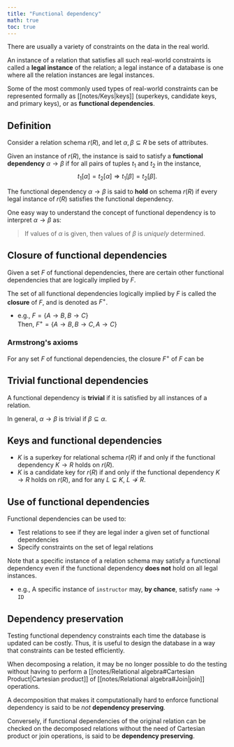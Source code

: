 ```yaml
---
title: "Functional dependency"
math: true
toc: true
---
```


There are usually a variety of constraints on the data in the real world.

An instance of a relation that satisfies all such real-world constraints is called a **legal instance** of the relation; a legal instance of a database is one where all the relation instances are legal instances.

Some of the most commonly used types of real-world constraints can be represented formally as [[notes/Keys|keys]] (superkeys, candidate keys, and primary keys), or as **functional dependencies**.

## Definition

Consider a relation schema $r(R)$, and let $\alpha, \beta \subseteq R$ be sets of attributes.

Given an instance of $r(R)$, the instance is said to satisfy a **functional dependency** $\alpha \to \beta$ if for all pairs of tuples $t_1$ and $t_2$ in the instance, 
$$
t_1[\alpha] = t_2[\alpha] \Rightarrow t_1[\beta] = t_2[\beta].
$$

The functional dependency $\alpha \to \beta$ is said to **hold** on schema $r(R)$ if every legal instance of $r(R)$ satisfies the functional dependency.

One easy way to understand the concept of functional dependency is to interpret $\alpha \to \beta$ as: 
> If values of $\alpha$ is given, then values of $\beta$ is _uniquely_ determined.

## Closure of functional dependencies

Given a set $F$ of functional dependencies, there are certain other functional dependencies that are logically implied by $F$.

The set of all functional dependencies logically implied by $F$ is called the **closure** of $F$, and is denoted as $F^+$.

- e.g., $F = \lbrace A \to B, B \to C \rbrace$\
  Then, $F^+ = \lbrace A \to B, B \to C, A \to C \rbrace$

### Armstrong's axioms

For any set $F$ of functional dependencies, the closure $F^+$ of $F$ can be 

## Trivial functional dependencies

A functional dependency is **trivial** if it is satisfied by all instances of a relation.

In general, $\alpha \to \beta$ is trivial if $\beta \subseteq \alpha$.

## Keys and functional dependencies

- $K$ is a superkey for relational schema $r(R)$ if and only if the functional dependency $K \to R$ holds on $r(R)$.
- $K$ is a candidate key for $r(R)$ if and only if the functional dependency $K \to R$ holds on $r(R)$, and for any $L \subsetneq K$, $L \not\to R$.

## Use of functional dependencies

Functional dependencies can be used to:
- Test relations to see if they are legal inder a given set of functional dependencies
- Specify constraints on the set of legal relations

Note that a specific instance of a relation schema may satisfy a functional dependency even if the functional dependency **does not** hold on all legal instances.
- e.g., A specific instance of `instructor` may, **by chance**, satisfy $\texttt{name} \to \texttt{ID}$

## Dependency preservation

Testing functional dependency constraints each time the database is updated can be costly. Thus, it is useful to design the database in a way that constraints can be tested efficiently.

When decomposing a relation, it may be no longer possible to do the testing without having to perform a [[notes/Relational algebra#Cartesian Product|Cartesian product]] of [[notes/Relational algebra#Join|join]] operations.

A decomposition that makes it computationally hard to enforce functional dependency is said to be _not_ **dependency preserving**. 

Conversely, if functional dependencies of the original relation can be checked on the decomposed relations without the need of Cartesian product or join operations, is said to be **dependency preserving**.